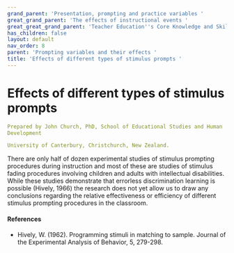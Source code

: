 ```yaml
---
grand_parent: 'Presentation, prompting and practice variables '
great_grand_parent: 'The effects of instructional events '
great_great_grand_parent: 'Teacher Education''s Core Knowledge and Skills.'
has_children: false
layout: default
nav_order: 8
parent: 'Prompting variables and their effects '
title: 'Effects of different types of stimulus prompts '
---
```

# Effects of different types of stimulus prompts


```yaml
Prepared by John Church, PhD, School of Educational Studies and Human
Development

University of Canterbury, Christchurch, New Zealand.
```


There are only half of dozen experimental studies of stimulus prompting
procedures during instruction and most of these are studies of stimulus
fading procedures involving children and adults with intellectual
disabilities. While these studies demonstrate that errorless
discrimination learning is possible (Hively, 1966) the research does not
yet allow us to draw any conclusions regarding the relative
effectiveness or efficiency of different stimulus prompting procedures
in the classroom.


#### References

-   Hively, W. (1962). Programming stimuli in matching to sample.
    Journal of the Experimental Analysis of Behavior, 5, 279-298.

